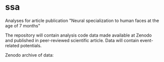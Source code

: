 # ssa
Analyses for article publication "Neural specialization to human faces at the age of 7 months"

The repository will contain analysis code data made available at Zenodo and published in peer-reviewed scientific article.
Data will contain event-related potentials.

Zenodo archive of data: 
